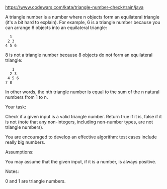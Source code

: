 https://www.codewars.com/kata/triangle-number-check/train/java

A triangle number is a number where n objects form an equilateral triangle (it's a bit hard to explain). For example, 6 is a triangle number because you can arrange 6 objects into an equilateral triangle:
```
  1
 2 3
4 5 6
```
8 is not a triangle number because 8 objects do not form an equilateral triangle:
```
   1
  2 3
 4 5 6
7 8
```
In other words, the nth triangle number is equal to the sum of the n natural numbers from 1 to n.

Your task:

Check if a given input is a valid triangle number. Return true if it is, false if it is not (note that any non-integers, including non-number types, are not triangle numbers).

You are encouraged to develop an effective algorithm: test cases include really big numbers.

Assumptions:

You may assume that the given input, if it is a number, is always positive.

Notes:

0 and 1 are triangle numbers.
